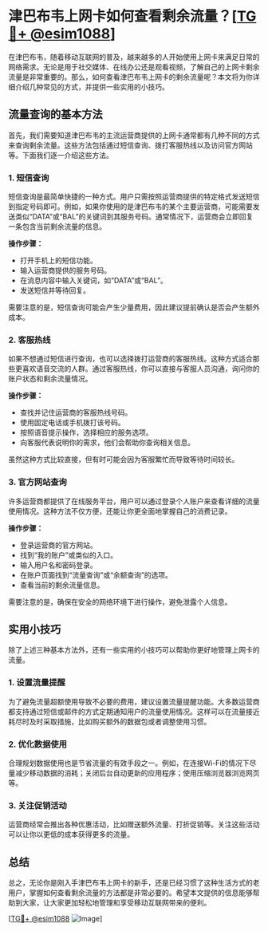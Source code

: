 # 津巴布韦上网卡如何查看剩余流量？[[TG💪+ @esim1088](https://t.me/s/esim1088)]

在津巴布韦，随着移动互联网的普及，越来越多的人开始使用上网卡来满足日常的网络需求。无论是用于社交媒体、在线办公还是观看视频，了解自己的上网卡剩余流量是非常重要的。那么，如何查看津巴布韦上网卡的剩余流量呢？本文将为你详细介绍几种常见的方式，并提供一些实用的小技巧。

## 流量查询的基本方法

首先，我们需要知道津巴布韦的主流运营商提供的上网卡通常都有几种不同的方式来查询剩余流量。这些方法包括通过短信查询、拨打客服热线以及访问官方网站等。下面我们逐一介绍这些方法。

### 1. 短信查询

短信查询是最简单快捷的一种方式。用户只需按照运营商提供的特定格式发送短信到指定号码即可。例如，如果你使用的是津巴布韦的某个主要运营商，可能需要发送类似“DATA”或“BAL”的关键词到其服务号码。通常情况下，运营商会立即回复一条包含当前剩余流量的信息。

**操作步骤：**
- 打开手机上的短信功能。
- 输入运营商提供的服务号码。
- 在消息内容中输入关键词，如“DATA”或“BAL”。
- 发送短信并等待回复。

需要注意的是，短信查询可能会产生少量费用，因此建议提前确认是否会产生额外成本。

### 2. 客服热线

如果不想通过短信进行查询，也可以选择拨打运营商的客服热线。这种方式适合那些更喜欢语音交流的人群。通过客服热线，你可以直接与客服人员沟通，询问你的账户状态和剩余流量情况。

**操作步骤：**
- 查找并记住运营商的客服热线号码。
- 使用固定电话或手机拨打该号码。
- 按照语音提示操作，选择相应的服务选项。
- 向客服代表说明你的需求，他们会帮助你查询相关信息。

虽然这种方式比较直接，但有时可能会因为客服繁忙而导致等待时间较长。

### 3. 官方网站查询

许多运营商都提供了在线服务平台，用户可以通过登录个人账户来查看详细的流量使用情况。这种方法不仅方便，还能让你更全面地掌握自己的消费记录。

**操作步骤：**
- 登录运营商的官方网站。
- 找到“我的账户”或类似的入口。
- 输入用户名和密码登录。
- 在账户页面找到“流量查询”或“余额查询”的选项。
- 查看当前的剩余流量信息。

需要注意的是，确保在安全的网络环境下进行操作，避免泄露个人信息。

## 实用小技巧

除了上述三种基本方法外，还有一些实用的小技巧可以帮助你更好地管理上网卡的流量。

### 1. 设置流量提醒

为了避免流量超额使用导致不必要的费用，建议设置流量提醒功能。大多数运营商都支持通过短信或邮件的方式定期通知用户的流量使用情况。这样可以在流量接近耗尽时及时采取措施，比如购买额外的数据包或者调整使用习惯。

### 2. 优化数据使用

合理规划数据使用也是节省流量的有效手段之一。例如，在连接Wi-Fi的情况下尽量减少移动数据的消耗；关闭后台自动更新的应用程序；使用压缩浏览器浏览网页等。

### 3. 关注促销活动

运营商经常会推出各种优惠活动，比如赠送额外流量、打折促销等。关注这些活动可以让你以更低的成本获得更多的流量。

## 总结

总之，无论你是刚入手津巴布韦上网卡的新手，还是已经习惯了这种生活方式的老用户，掌握如何查看剩余流量的方法都是非常必要的。希望本文提供的信息能够帮助到大家，让大家更加轻松地管理和享受移动互联网带来的便利。

[[TG💪+ @esim1088](https://t.me/s/esim1088) ![Image](https://i.postimg.cc/4NQfJmqS/Snipaste-2025-05-13-00-14-12.png)]